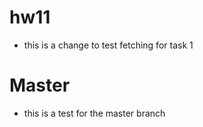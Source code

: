 # hw11
* this is a change to test fetching for task 1

# Master
* this is a test for the master branch